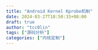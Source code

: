 ```yaml
---
title: "Android Kernel Kprobe机制"
date: 2024-03-27T18:50:33+08:00
draft: true
author: "tcc0lin"
tags: ["源码分析"]
categories: ["内核定制"]
---
```


